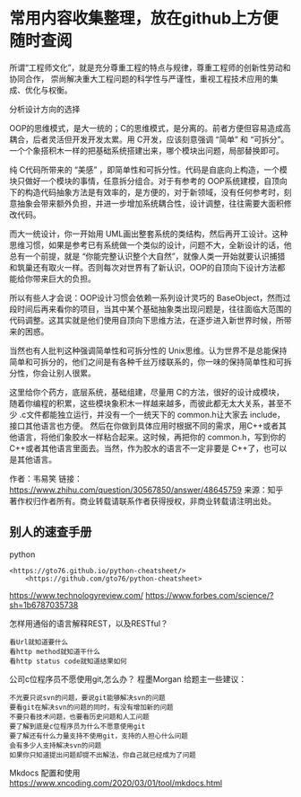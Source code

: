 # 常用内容收集整理，放在github上方便随时查阅

所谓“工程师文化”，就是充分尊重工程的特点与规律，尊重工程师的创新性劳动和协同合作，
崇尚解决重大工程问题的科学性与严谨性，重视工程技术应用的集成、优化与权衡。

分析设计方向的选择

OOP的思维模式，是大一统的；C的思维模式，是分离的。前者方便但容易造成高耦合，后者灵活但开发开发太累。用 C开发，应该刻意强调 “简单” 和 “可拆分”。一个个象搭积木一样的把基础系统搭建出来，哪个模块出问题，局部替换即可。

纯 C代码所带来的 “美感” ，即简单性和可拆分性。代码是自底向上构造，一个模块只做好一个模块的事情，任意拆分组合。对于有参考的 OOP系统建模，自顶向下的构造代码抽象方法是有效率的，是方便的，对于新领域，没有任何参考时，刻意抽象会带来额外负担，并进一步增加系统耦合性，设计调整，往往需要大面积修改代码。

而大一统设计，你一开始用 UML画出整套系统的类结构，然后再开工设计。这种思维习惯，如果是参考已有系统做一个类似的设计，问题不大，全新设计的话，他总有一个前提，就是 “你能完整认识整个大自然”，就像人类一开始就要认识捕猎和筑巢还有取火一样。否则每次对世界有了新认识，OOP的自顶向下设计方法都能给你带来巨大的负担。

所以有些人才会说：OOP设计习惯会依赖一系列设计灵巧的 BaseObject，然而过段时间后再来看你的项目，当其中某个基础抽象类出现问题是，往往面临大范围的代码调整。这其实就是他们使用自顶向下思维方法，在逐步进入新世界时候，所带来的困惑。

当然也有人批判这种强调简单性和可拆分性的 Unix思维。认为世界不是总能保持简单和可拆分的，他们之间是有各种千丝万缕联系的，你一味的保持简单性和可拆分性，你会让别人很累。

这里给你个药方，底层系统，基础组建，尽量用 C的方法，很好的设计成模块，随着你编程的积累，这些模块象积木一样越来越多，而彼此都无太大关系，甚至不少 .c文件都能独立运行，并没有一个一统天下的 common.h让大家去 include，接口其他语言也方便。
然后在你做到具体应用时根据不同的需求，用C++或者其他语言，将他们象胶水一样粘合起来。这时候，再把你的 common.h，写到你的 C++或者其他语言里面去。当然，作为胶水的语言不一定非要是 C++了，也可以是其他语言。

作者：韦易笑
链接：<https://www.zhihu.com/question/30567850/answer/48645759>
来源：知乎
著作权归作者所有。商业转载请联系作者获得授权，非商业转载请注明出处。

## 别人的速查手册

python

    <https://gto76.github.io/python-cheatsheet/>
        <https://github.com/gto76/python-cheatsheet>

<https://www.technologyreview.com/>
<https://www.forbes.com/science/?sh=1b6787035738>

怎样用通俗的语言解释REST，以及RESTful？

    看Url就知道要什么
    看http method就知道干什么
    看http status code就知道结果如何

公司c位程序员不愿使用git,怎么办？
程墨Morgan 给题主一些建议：

    不光要只说svn的问题，要说git能够解决svn的问题
    要看git在解决svn的问题的同时，有没有增加新的问题
    不要只看技术问题，也要看历史问题和人工问题
    要了解到底是c位程序员为什么不愿意使用git
    要了解还有什么力量支持不使用git，支持的人担心什么问题
    会有多少人支持解决svn的问题
    如果你只知道提出问题却提不出解法，你自己就已经成为了问题

Mkdocs 配置和使用 <https://www.xncoding.com/2020/03/01/tool/mkdocs.html>
